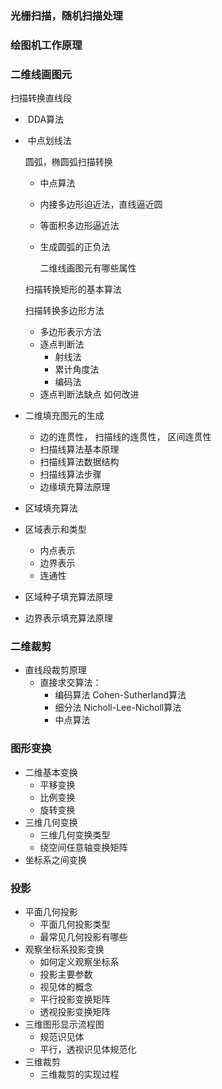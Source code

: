 
### 光栅扫描，随机扫描处理



### 绘图机工作原理



### 二维线画图元

扫描转换直线段

- ​    DDA算法 

- ​    中点划线法

  圆弧，椭圆弧扫描转换

  - 中点算法

  - 内接多边形迫近法，直线逼近圆

  - 等面积多边形逼近法

  - 生成圆弧的正负法

    二维线画图元有哪些属性

  扫描转换矩形的基本算法

  扫描转换多边形方法

  - 多边形表示方法
  - 逐点判断法
    - 射线法
    - 累计角度法
    - 编码法
  - 逐点判断法缺点 如何改进

- 二维填充图元的生成

  - 边的连贯性， 扫描线的连贯性， 区间连贯性
  - 扫描线算法基本原理
  - 扫描线算法数据结构
  - 扫描线算法步骤
  - 边缘填充算法原理

- 区域填充算法

- 区域表示和类型

  - 内点表示
  - 边界表示
  - 连通性

- 区域种子填充算法原理

- 边界表示填充算法原理



### 二维裁剪

- 直线段裁剪原理
  - 直接求交算法：
    - 编码算法 Cohen-Sutherland算法
    - 细分法 Nicholl-Lee-Nicholl算法
    - 中点算法



### 图形变换

- 二维基本变换
  -  平移变换
  - 比例变换
  - 旋转变换
- 三维几何变换
  - 三维几何变换类型
  - 绕空间任意轴变换矩阵
- 坐标系之间变换



### 投影

- 平面几何投影
  - 平面几何投影类型
  - 最常见几何投影有哪些
- 观察坐标系投影变换
  - 如何定义观察坐标系
  - 投影主要参数
  - 视见体的概念
  - 平行投影变换矩阵
  - 透视投影变换矩阵
- 三维图形显示流程图
  - 规范识见体
  - 平行，透视识见体规范化
- 三维裁剪
  - 三维裁剪的实现过程